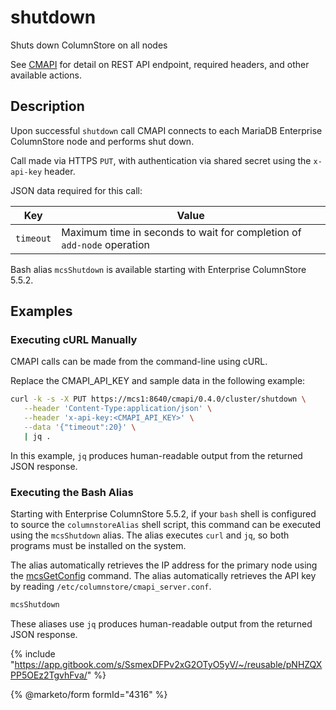 # shutdown

Shuts down ColumnStore on all nodes

See [CMAPI](./) for detail on REST API endpoint, required headers, and other available actions.

## Description

Upon successful `shutdown` call CMAPI connects to each MariaDB Enterprise ColumnStore node and performs shut down.

Call made via HTTPS `PUT`, with authentication via shared secret using the `x-api-key` header.

JSON data required for this call:

| Key       | Value                                                                  |
| --------- | ---------------------------------------------------------------------- |
| `timeout` | Maximum time in seconds to wait for completion of `add-node` operation |

Bash alias `mcsShutdown` is available starting with Enterprise ColumnStore 5.5.2.

## Examples

### Executing cURL Manually

CMAPI calls can be made from the command-line using cURL.

Replace the CMAPI\_API\_KEY and sample data in the following example:

```bash
curl -k -s -X PUT https://mcs1:8640/cmapi/0.4.0/cluster/shutdown \
   --header 'Content-Type:application/json' \
   --header 'x-api-key:<CMAPI_API_KEY>' \
   --data '{"timeout":20}' \
   | jq .
```

In this example, `jq` produces human-readable output from the returned JSON response.

### Executing the Bash Alias

Starting with Enterprise ColumnStore 5.5.2, if your `bash` shell is configured to source the `columnstoreAlias` shell script, this command can be executed using the `mcsShutdown` alias. The alias executes `curl` and `jq`, so both programs must be installed on the system.

The alias automatically retrieves the IP address for the primary node using the [mcsGetConfig](http://localhost:8000/docs/columnstore/ref/col/cli/mcsGetConfig/) command. The alias automatically retrieves the API key by reading `/etc/columnstore/cmapi_server.conf`.

```bash
mcsShutdown
```

These aliases use `jq` produces human-readable output from the returned JSON response.

{% include "https://app.gitbook.com/s/SsmexDFPv2xG2OTyO5yV/~/reusable/pNHZQXPP5OEz2TgvhFva/" %}

{% @marketo/form formId="4316" %}
